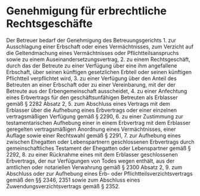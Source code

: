 # Genehmigung für erbrechtliche Rechtsgeschäfte

Der Betreuer bedarf der Genehmigung des Betreuungsgerichts  1.
 zur Ausschlagung einer Erbschaft oder eines Vermächtnisses, zum Verzicht auf die Geltendmachung eines Vermächtnisses oder Pflichtteilsanspruchs sowie zu einem Auseinandersetzungsvertrag,
 2.
 zu einem Rechtsgeschäft, durch das der Betreute zu einer Verfügung über eine ihm angefallene Erbschaft, über seinen künftigen gesetzlichen Erbteil oder seinen künftigen Pflichtteil verpflichtet wird,
 3.
 zu einer Verfügung über den Anteil des Betreuten an einer Erbschaft oder zu einer Vereinbarung, mit der der Betreute aus der Erbengemeinschaft ausscheidet,
 4.
 zu einer Anfechtung eines Erbvertrags für den geschäftsunfähigen Betreuten als Erblasser gemäß § 2282 Absatz 2,
 5.
 zum Abschluss eines Vertrags mit dem Erblasser über die Aufhebung eines Erbvertrags oder einer einzelnen vertragsmäßigen Verfügung gemäß § 2290,
 6.
 zu einer Zustimmung zur testamentarischen Aufhebung einer in einem Erbvertrag mit dem Erblasser geregelten vertragsmäßigen Anordnung eines Vermächtnisses, einer Auflage sowie einer Rechtswahl gemäß § 2291,
 7.
 zur Aufhebung eines zwischen Ehegatten oder Lebenspartnern geschlossenen Erbvertrags durch gemeinschaftliches Testament der Ehegatten oder Lebenspartner gemäß § 2292,
 8.
 zu einer Rücknahme eines mit dem Erblasser geschlossenen Erbvertrags, der nur Verfügungen von Todes wegen enthält, aus der amtlichen oder notariellen Verwahrung gemäß § 2300 Absatz 2,
 9.
 zum Abschluss oder zur Aufhebung eines Erb- oder Pflichtteilsverzichtsvertrags gemäß den §§ 2346, 2351 sowie zum Abschluss eines Zuwendungsverzichtsvertrags gemäß § 2352.
 

